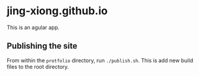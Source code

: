 # jing-xiong.github.io

This is an agular app.

## Publishing the site
From within the `protfolio` directory, run `./publish.sh`. This is add new build files to the root directory.
